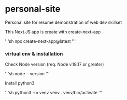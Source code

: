 # personal-site
Personal site for resume demonstration of web dev skillset

This Next.JS app is create with create-next-app 

'''sh
npx create-next-app@latest
'''

### virtual env & installation

Check Node version (req. Node v.18.17 or greater)

'''sh
node --version
'''

Install python3

'''sh 
python3 -m venv venv
. venv/bin/activate
'''
